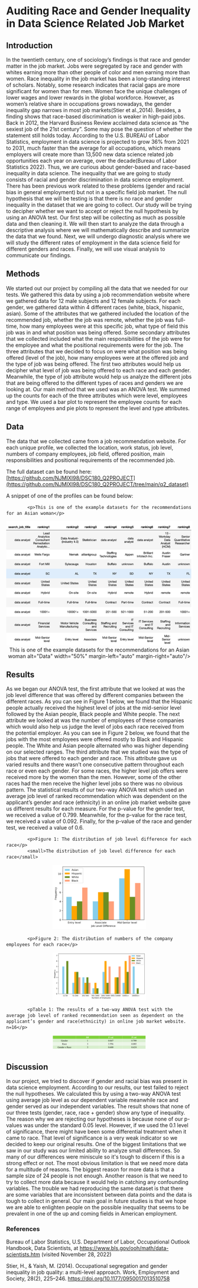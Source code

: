 # Auditing Race and Gender Inequality in Data Science Related Job Market

## Introduction
 
   In the twentieth century, one of sociology’s findings is that race and gender matter in the job market. Jobs were segregated by race and gender with whites earning more than other people of color and men earning more than women. Race inequality in the job market has been a long-standing interest of scholars. Notably, some research indicates that racial gaps are more significant for women than for men. Women face the unique challenges of lower wages and lower rewards in the global workforce. However, as women’s relative share in occupations grows nowadays, the gender inequality gap narrows in most job markets(Stier et al.,2014). Besides, a finding shows that race-based discrimination is weaker in high-paid jobs. Back in 2012, the Harvard Business Review acclaimed data science as “the sexiest job of the 21st century”. Some may pose the question of whether the statement still holds today. According to the U.S. BUREAU of Labor Statistics, employment in data science is projected to grow 36% from 2021 to 2031, much faster than the average for all occupations, which means employers will create more than 13,500 new data science related job opportunities each year on average, over the decade(Bureau of Labor Statistics 2022). Thus, we are curious about gender-based and race-based inequality in data science. The inequality that we are going to study consists of racial and gender discrimination in data science employment. There has been previous work related to these problems (gender and racial bias in general employment) but not in a specific field job market. The null hypothesis that we will be testing is that there is no race and gender inequality in the dataset that we are going to collect. Our study will be trying to decipher whether we want to accept or reject the null hypothesis by using an ANOVA test.
Our first step will be collecting as much as possible data and then cleaning it. We will then start to analyze the data through a descriptive analysis where we will mathematically describe and summarize the data that we found. Next, we will undergo diagnostic analysis where we will study the different rates of employment in the data science field for different genders and races. Finally, we will use visual analysis to communicate our findings.


## Methods

   We started out our project by compiling all the data that we needed for our tests. We gathered this data by using a job recommendation website where we gathered data for 12 male subjects and 12 female subjects. For each gender, we gathered data within 4 different races (white, black, hispanic, asian). Some of the attributes that we gathered included the location of the recommended job, whether the job was remote, whether the job was full-time, how many employees were at this specific job, what type of field this job was in and what position was being offered. Some secondary attributes that we collected included what the main responsibilities of the job were for the employee and what the positional requirements were for the job.
   The three attributes that we decided to focus on were what position was being offered (level of the job), how many employees were at the offered job and the type of job was being offered. The first two attributes would help us decipher what level of job was being offered to each race and each gender. Meanwhile, the type of job attribute would help us analyze the different jobs that are being offered to the different types of races and genders we are looking at. 
   Our main method that we used was an ANOVA test. We summed up the counts for each of the three attributes which were level, employees and type. We used a bar plot to represent the employee counts for each range of employees and pie plots to represent the level and type attributes.
	
## Data 

   The data that we collected came from a job recommendation website. For each unique profile, we collected the location, work status, job level, numbers of company employees, job field, offered position, main responsibilities and positional requirements of the recommended job.
   
   The full dataset can be found here: [https://github.com/NJMIXI98/DSC180_Q2PROJECT](https://github.com/NJMIXI98/DSC180_Q2PROJECT/tree/main/q2_dataset)
  
   A snippet of one of the profiles can be found below:
   
   			<p>This is one of the example datasets for the recommendations for an Asian woman</p>
   <p align="center">
    <img src="assets/Data1.png" <figcaption>This is one of the example datasets for the recommendations for an Asian woman</figcaption> alt="Data" width="50%" margin-left="auto" margin-right="auto"/>
</p>

   
## Results

   As we began our ANOVA test, the first attribute that we looked at was the job level difference that was offered by different companies between the different races. As you can see in Figure 1 below, we found that the Hispanic people actually received the highest level of jobs at the mid-senior level followed by the Asian people, Black people and White people. 
   The next attribute we looked at was the number of employees of these companies which would also help us judge the level of jobs each race received from the potential employer. As you can see in Figure 2 below, we found that the jobs with the most employees were offered mostly to Black and Hispanic people. The White and Asian people alternated who was higher depending on our selected ranges.
   The third attribute that we studied was the type of jobs that were offered to each gender and race. This attribute gave us varied results and there wasn’t one consecutive pattern throughout each race or even each gender. For some races, the higher level job offers were received more by the women than the men. However, some of the other races had the men receive the higher level jobs so there was no obvious pattern.
   The statistical results of our two-way ANOVA test which used an average job level of ranked recommendation which was dependent on the applicant’s gender and race (ethnicity) in an online job market website gave us different results for each measure. For the p-value for the gender test, we received a value of 0.799. Meanwhile, for the p-value for the race test, we received a value of 0.092. Finally, for the p-value of the race and gender test, we received a value of 0.6.
      
			<p>Figure 1: The distribution of job level difference for each race</p>
			<small>The distribution of job level difference for each race</small>

   <p align="center">
    <img src="assets/Figure1.png" alt="Figure 1" width="50%" margin-left="auto" margin-right="auto"/>
</p>

			<p>Figure 2: The distribution of numbers of the company employees for each race</p>
   <p align="center">
    <img src="assets/Figure2.png" alt="Figure 2" width="50%" margin-left="auto" margin-right="auto"/>
</p>
 

   
			<pTable 1: The results of a two-way ANOVA test with the average job level of ranked recommendation seen as dependent on the 							applicant’s gender and race(ethnicity) in online job market website. n=16</p>
  <p align="center">
    <img src="assets/PVal.png" alt="Table 1" width="50%" margin-left="auto" margin-right="auto"/>
</p>


   
## Discussion

   In our project, we tried to discover if gender and racial bias was present in data science employment. According to our results, our test failed to reject the null hypotheses. We calculated this by using a two-way ANOVA test using average job level as our dependent variable meanwhile race and gender served as our independent variables. The result shows that none of our three tests (gender, race, race + gender) show any type of inequality. The reason why we are rejecting our hypotheses is because none of our p-values was under the standard 0.05 level. However, if we used the 0.1 level of significance, there might have been some differential treatment when it came to race. That level of significance is a very weak indicator so we decided to keep our original results. 
   One of the biggest limitations that we saw in our study was our limited ability to analyze small differences. So many of our differences were miniscule so it's tough to discern if this is a strong effect or not. The most obvious limitation is that we need more data for a multitude of reasons. The biggest reason for more data is that a sample size of 24 people is not enough. Another reason is that we need to try to collect more data because it would help in catching any confounding variables. The trouble we had reproducing the same dataset is that there are some variables that are inconsistent between data points and the data is tough to collect in general. Our main goal in future studies is that we hope we are able to enlighten people on the possible inequality that seems to be prevalent in one of the up and coming fields in American employment. 

### References

Bureau of Labor Statistics, U.S. Department of Labor, Occupational Outlook Handbook, Data Scientists,
at https://www.bls.gov/ooh/math/data-scientists.htm (visited November 28, 2022)

Stier, H., & Yaish, M. (2014). Occupational segregation and gender inequality in job quality: a multi-level approach. Work, Employment and Society, 28(2), 225–246. https://doi.org/10.1177/0950017013510758

